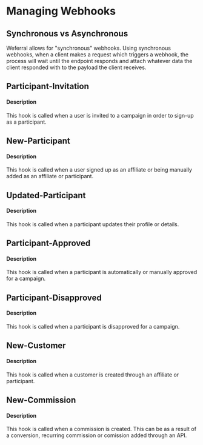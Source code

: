 # Managing Webhooks

## Synchronous vs Asynchronous
Weferral allows for "synchronous" webhooks. Using synchronous webhooks, when a client makes a request which triggers a webhook, the process will wait until the endpoint responds and attach whatever data the client responded with to the payload the client receives.

## Participant-Invitation
#### Description
This hook is called when a user is invited to a campaign in order to sign-up as a participant.

## New-Participant
#### Description
This hook is called when a user signed up as an affiliate or being manually added as an affiliate or participant.

## Updated-Participant
#### Description
This hook is called when a participant updates their profile or details.

## Participant-Approved
#### Description
This hook is called when a participant is automatically or manually approved for a campaign.

## Participant-Disapproved
#### Description
This hook is called when a participant is disapproved for a campaign.

## New-Customer
#### Description
This hook is called when a customer is created through an affiliate or participant.

## New-Commission
#### Description
This hook is called when a commission is created. This can be as a result of a conversion, recurring commission or comission added through an API.